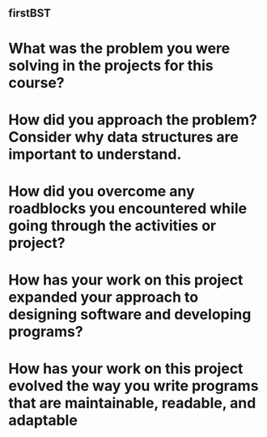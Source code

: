## firstBST
# What was the problem you were solving in the projects for this course?
# How did you approach the problem? Consider why data structures are important to understand.
# How did you overcome any roadblocks you encountered while going through the activities or project?
# How has your work on this project expanded your approach to designing software and developing programs?
# How has your work on this project evolved the way you write programs that are maintainable, readable, and adaptable
